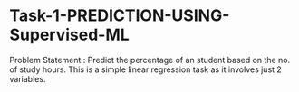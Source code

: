 # Task-1-PREDICTION-USING-Supervised-ML

Problem Statement : Predict the percentage of an student based on the no. of study hours. This is a simple linear regression task as it involves just 2 variables.
